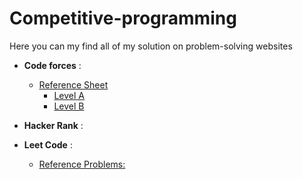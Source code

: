 # Competitive-programming
Here you can my find all of my solution on problem-solving websites 

- **Code forces** :
  - [Reference Sheet](https://docs.google.com/spreadsheets/d/1iJZWP2nS_OB3kCTjq8L6TrJJ4o-5lhxDOyTaocSYc-k/edit)    
     - [Level A](https://github.com/Yasien99/Competitive-programming/tree/master/Code%20forces/Level%20A)
     - [Level B](https://github.com/Yasien99/Competitive-programming/tree/master/Code%20forces/Level%20B)
     

- **Hacker Rank** :
  
- **Leet Code** :
  - [Reference Problems: ](https://neetcode.io/practice)    



